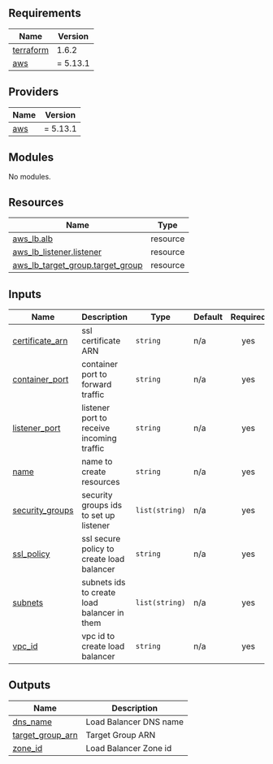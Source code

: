 ## Requirements

| Name | Version |
|------|---------|
| <a name="requirement_terraform"></a> [terraform](#requirement\_terraform) | 1.6.2 |
| <a name="requirement_aws"></a> [aws](#requirement\_aws) | = 5.13.1 |

## Providers

| Name | Version |
|------|---------|
| <a name="provider_aws"></a> [aws](#provider\_aws) | = 5.13.1 |

## Modules

No modules.

## Resources

| Name | Type |
|------|------|
| [aws_lb.alb](https://registry.terraform.io/providers/hashicorp/aws/5.13.1/docs/resources/lb) | resource |
| [aws_lb_listener.listener](https://registry.terraform.io/providers/hashicorp/aws/5.13.1/docs/resources/lb_listener) | resource |
| [aws_lb_target_group.target_group](https://registry.terraform.io/providers/hashicorp/aws/5.13.1/docs/resources/lb_target_group) | resource |

## Inputs

| Name | Description | Type | Default | Required |
|------|-------------|------|---------|:--------:|
| <a name="input_certificate_arn"></a> [certificate\_arn](#input\_certificate\_arn) | ssl certificate ARN | `string` | n/a | yes |
| <a name="input_container_port"></a> [container\_port](#input\_container\_port) | container port to forward traffic | `string` | n/a | yes |
| <a name="input_listener_port"></a> [listener\_port](#input\_listener\_port) | listener port to receive incoming traffic | `string` | n/a | yes |
| <a name="input_name"></a> [name](#input\_name) | name to create resources | `string` | n/a | yes |
| <a name="input_security_groups"></a> [security\_groups](#input\_security\_groups) | security groups ids to set up listener | `list(string)` | n/a | yes |
| <a name="input_ssl_policy"></a> [ssl\_policy](#input\_ssl\_policy) | ssl secure policy to create load balancer | `string` | n/a | yes |
| <a name="input_subnets"></a> [subnets](#input\_subnets) | subnets ids to create load balancer in them | `list(string)` | n/a | yes |
| <a name="input_vpc_id"></a> [vpc\_id](#input\_vpc\_id) | vpc id to create load balancer | `string` | n/a | yes |

## Outputs

| Name | Description |
|------|-------------|
| <a name="output_dns_name"></a> [dns\_name](#output\_dns\_name) | Load Balancer DNS name |
| <a name="output_target_group_arn"></a> [target\_group\_arn](#output\_target\_group\_arn) | Target Group ARN |
| <a name="output_zone_id"></a> [zone\_id](#output\_zone\_id) | Load Balancer Zone id |
